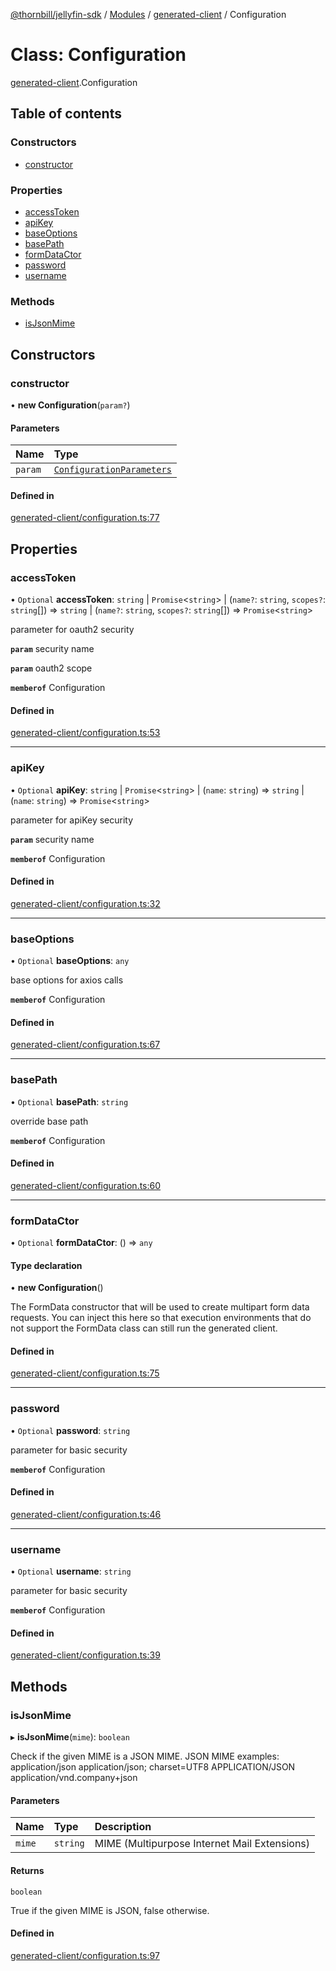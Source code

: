 [@thornbill/jellyfin-sdk](../README.md) / [Modules](../modules.md) / [generated-client](../modules/generated_client.md) / Configuration

# Class: Configuration

[generated-client](../modules/generated_client.md).Configuration

## Table of contents

### Constructors

- [constructor](generated_client.Configuration.md#constructor)

### Properties

- [accessToken](generated_client.Configuration.md#accesstoken)
- [apiKey](generated_client.Configuration.md#apikey)
- [baseOptions](generated_client.Configuration.md#baseoptions)
- [basePath](generated_client.Configuration.md#basepath)
- [formDataCtor](generated_client.Configuration.md#formdatactor)
- [password](generated_client.Configuration.md#password)
- [username](generated_client.Configuration.md#username)

### Methods

- [isJsonMime](generated_client.Configuration.md#isjsonmime)

## Constructors

### constructor

• **new Configuration**(`param?`)

#### Parameters

| Name | Type |
| :------ | :------ |
| `param` | [`ConfigurationParameters`](../interfaces/generated_client.ConfigurationParameters.md) |

#### Defined in

[generated-client/configuration.ts:77](https://github.com/thornbill/jellyfin-sdk-typescript/blob/eb13db7/src/generated-client/configuration.ts#L77)

## Properties

### accessToken

• `Optional` **accessToken**: `string` \| `Promise`<`string`\> \| (`name?`: `string`, `scopes?`: `string`[]) => `string` \| (`name?`: `string`, `scopes?`: `string`[]) => `Promise`<`string`\>

parameter for oauth2 security

**`param`** security name

**`param`** oauth2 scope

**`memberof`** Configuration

#### Defined in

[generated-client/configuration.ts:53](https://github.com/thornbill/jellyfin-sdk-typescript/blob/eb13db7/src/generated-client/configuration.ts#L53)

___

### apiKey

• `Optional` **apiKey**: `string` \| `Promise`<`string`\> \| (`name`: `string`) => `string` \| (`name`: `string`) => `Promise`<`string`\>

parameter for apiKey security

**`param`** security name

**`memberof`** Configuration

#### Defined in

[generated-client/configuration.ts:32](https://github.com/thornbill/jellyfin-sdk-typescript/blob/eb13db7/src/generated-client/configuration.ts#L32)

___

### baseOptions

• `Optional` **baseOptions**: `any`

base options for axios calls

**`memberof`** Configuration

#### Defined in

[generated-client/configuration.ts:67](https://github.com/thornbill/jellyfin-sdk-typescript/blob/eb13db7/src/generated-client/configuration.ts#L67)

___

### basePath

• `Optional` **basePath**: `string`

override base path

**`memberof`** Configuration

#### Defined in

[generated-client/configuration.ts:60](https://github.com/thornbill/jellyfin-sdk-typescript/blob/eb13db7/src/generated-client/configuration.ts#L60)

___

### formDataCtor

• `Optional` **formDataCtor**: () => `any`

#### Type declaration

• **new Configuration**()

The FormData constructor that will be used to create multipart form data
requests. You can inject this here so that execution environments that
do not support the FormData class can still run the generated client.

#### Defined in

[generated-client/configuration.ts:75](https://github.com/thornbill/jellyfin-sdk-typescript/blob/eb13db7/src/generated-client/configuration.ts#L75)

___

### password

• `Optional` **password**: `string`

parameter for basic security

**`memberof`** Configuration

#### Defined in

[generated-client/configuration.ts:46](https://github.com/thornbill/jellyfin-sdk-typescript/blob/eb13db7/src/generated-client/configuration.ts#L46)

___

### username

• `Optional` **username**: `string`

parameter for basic security

**`memberof`** Configuration

#### Defined in

[generated-client/configuration.ts:39](https://github.com/thornbill/jellyfin-sdk-typescript/blob/eb13db7/src/generated-client/configuration.ts#L39)

## Methods

### isJsonMime

▸ **isJsonMime**(`mime`): `boolean`

Check if the given MIME is a JSON MIME.
JSON MIME examples:
  application/json
  application/json; charset=UTF8
  APPLICATION/JSON
  application/vnd.company+json

#### Parameters

| Name | Type | Description |
| :------ | :------ | :------ |
| `mime` | `string` | MIME (Multipurpose Internet Mail Extensions) |

#### Returns

`boolean`

True if the given MIME is JSON, false otherwise.

#### Defined in

[generated-client/configuration.ts:97](https://github.com/thornbill/jellyfin-sdk-typescript/blob/eb13db7/src/generated-client/configuration.ts#L97)
